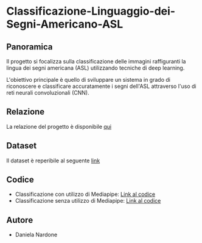 # Classificazione-Linguaggio-dei-Segni-Americano-ASL
## Panoramica
Il progetto si focalizza sulla classificazione delle immagini raffiguranti la lingua dei segni americana (ASL) utilizzando tecniche di deep learning.

L'obiettivo principale è quello di sviluppare un sistema in grado di riconoscere e classificare accuratamente i segni dell'ASL attraverso l'uso di reti neurali convoluzionali (CNN).  
## Relazione
La relazione del progetto è disponibile [qui]()
## Dataset
Il dataset è reperibile al seguente [link](https://www.kaggle.com/datasets/lexset/synthetic-asl-alphabet)
## Codice
- Classificazione con utilizzo di Mediapipe: [Link al codice]()
- Classificazione senza utilizzo di Mediapipe: [Link al codice]()
## Autore
- Daniela Nardone
